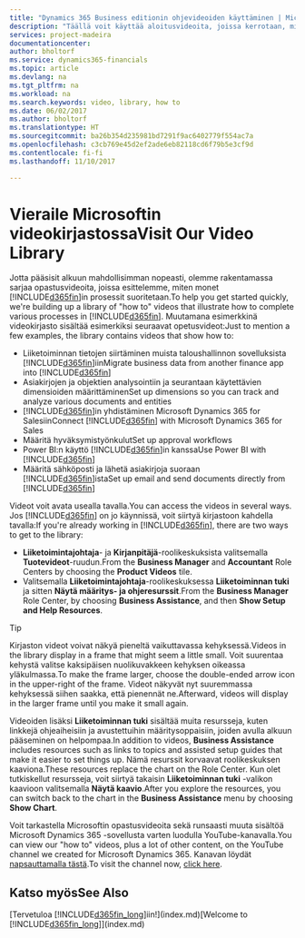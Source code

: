 ```yaml
---
title: "Dynamics 365 Business editionin ohjevideoiden käyttäminen | Microsoft Docs"
description: "Täällä voit käyttää aloitusvideoita, joissa kerrotaan, miten yleisiä tehtäviä suoritetaan."
services: project-madeira
documentationcenter: 
author: bholtorf
ms.service: dynamics365-financials
ms.topic: article
ms.devlang: na
ms.tgt_pltfrm: na
ms.workload: na
ms.search.keywords: video, library, how to
ms.date: 06/02/2017
ms.author: bholtorf
ms.translationtype: HT
ms.sourcegitcommit: ba26b354d235981bd7291f9ac6402779f554ac7a
ms.openlocfilehash: c3cb769e45d2ef2ade6eb82118cd6f79b5e3cf9d
ms.contentlocale: fi-fi
ms.lasthandoff: 11/10/2017

---
```

# <a name="visit-our-video-library"></a><span data-ttu-id="f578a-103">Vieraile Microsoftin videokirjastossa</span><span class="sxs-lookup"><span data-stu-id="f578a-103">Visit Our Video Library</span></span>
<span data-ttu-id="f578a-104">Jotta pääsisit alkuun mahdollisimman nopeasti, olemme rakentamassa sarjaa opastusvideoita, joissa esittelemme, miten monet [!INCLUDE[d365fin](includes/d365fin_md.md)]in prosessit suoritetaan.</span><span class="sxs-lookup"><span data-stu-id="f578a-104">To help you get started quickly, we're building up a library of "how to" videos that illustrate how to complete various processes in [!INCLUDE[d365fin](includes/d365fin_md.md)].</span></span> <span data-ttu-id="f578a-105">Muutamana esimerkkinä videokirjasto sisältää esimerkiksi seuraavat opetusvideot:</span><span class="sxs-lookup"><span data-stu-id="f578a-105">Just to mention a few examples, the library contains videos that show how to:</span></span>  

* <span data-ttu-id="f578a-106">Liiketoiminnan tietojen siirtäminen muista taloushallinnon sovelluksista [!INCLUDE[d365fin](includes/d365fin_md.md)]iin</span><span class="sxs-lookup"><span data-stu-id="f578a-106">Migrate business data from another finance app into [!INCLUDE[d365fin](includes/d365fin_md.md)]</span></span>  
* <span data-ttu-id="f578a-107">Asiakirjojen ja objektien analysointiin ja seurantaan käytettävien dimensioiden määrittäminen</span><span class="sxs-lookup"><span data-stu-id="f578a-107">Set up dimensions so you can track and analyze various documents and entities</span></span>
* <span data-ttu-id="f578a-108">[!INCLUDE[d365fin](includes/d365fin_md.md)]in yhdistäminen Microsoft Dynamics 365 for Salesiin</span><span class="sxs-lookup"><span data-stu-id="f578a-108">Connect [!INCLUDE[d365fin](includes/d365fin_md.md)] with Microsoft Dynamics 365 for Sales</span></span>
* <span data-ttu-id="f578a-109">Määritä hyväksymistyönkulut</span><span class="sxs-lookup"><span data-stu-id="f578a-109">Set up approval workflows</span></span>  
* <span data-ttu-id="f578a-110">Power BI:n käyttö [!INCLUDE[d365fin](includes/d365fin_md.md)]in kanssa</span><span class="sxs-lookup"><span data-stu-id="f578a-110">Use Power BI with [!INCLUDE[d365fin](includes/d365fin_md.md)]</span></span>  
* <span data-ttu-id="f578a-111">Määritä sähköposti ja lähetä asiakirjoja suoraan [!INCLUDE[d365fin](includes/d365fin_md.md)]ista</span><span class="sxs-lookup"><span data-stu-id="f578a-111">Set up email and send documents directly from [!INCLUDE[d365fin](includes/d365fin_md.md)]</span></span>  

<span data-ttu-id="f578a-112">Videot voit avata usealla tavalla.</span><span class="sxs-lookup"><span data-stu-id="f578a-112">You can access the videos in several ways.</span></span> <span data-ttu-id="f578a-113">Jos [!INCLUDE[d365fin](includes/d365fin_md.md)] on jo käynnissä, voit siirtyä kirjastoon kahdella tavalla:</span><span class="sxs-lookup"><span data-stu-id="f578a-113">If you're already working in [!INCLUDE[d365fin](includes/d365fin_md.md)], there are two ways to get to the library:</span></span>

* <span data-ttu-id="f578a-114">**Liiketoimintajohtaja**- ja **Kirjanpitäjä**-roolikeskuksista valitsemalla **Tuotevideot**-ruudun.</span><span class="sxs-lookup"><span data-stu-id="f578a-114">From the **Business Manager** and **Accountant** Role Centers by choosing the **Product Videos** tile.</span></span>  
* <span data-ttu-id="f578a-115">Valitsemalla **Liiketoimintajohtaja**-roolikeskuksessa **Liiketoiminnan tuki** ja sitten **Näytä määritys- ja ohjeresurssit**.</span><span class="sxs-lookup"><span data-stu-id="f578a-115">From the **Business Manager** Role Center, by choosing **Business Assistance**, and then **Show Setup and Help Resources**.</span></span>  

> [!Tip]  
> <span data-ttu-id="f578a-116">Kirjaston videot voivat näkyä pieneltä vaikuttavassa kehyksessä.</span><span class="sxs-lookup"><span data-stu-id="f578a-116">Videos in the library display in a frame that might seem a little small.</span></span> <span data-ttu-id="f578a-117">Voit suurentaa kehystä valitse kaksipäisen nuolikuvakkeen kehyksen oikeassa yläkulmassa.</span><span class="sxs-lookup"><span data-stu-id="f578a-117">To make the frame larger, choose the double-ended arrow icon in the upper-right of the frame.</span></span> <span data-ttu-id="f578a-118">Videot näkyvät nyt suuremmassa kehyksessä siihen saakka, että pienennät ne.</span><span class="sxs-lookup"><span data-stu-id="f578a-118">Afterward, videos will display in the larger frame until you make it small again.</span></span>  

<span data-ttu-id="f578a-119">Videoiden lisäksi **Liiketoiminnan tuki** sisältää muita resursseja, kuten linkkejä ohjeaiheisiin ja avustettuihin määritysoppaisiin, joiden avulla alkuun pääseminen on helpompaa.</span><span class="sxs-lookup"><span data-stu-id="f578a-119">In addition to videos, **Business Assistance** includes resources such as links to topics and assisted setup guides that make it easier to set things up.</span></span> <span data-ttu-id="f578a-120">Nämä resurssit korvaavat roolikeskuksen kaaviona.</span><span class="sxs-lookup"><span data-stu-id="f578a-120">These resources replace the chart on the Role Center.</span></span> <span data-ttu-id="f578a-121">Kun olet tutkiskellut resursseja, voit siirtyä takaisin **Liiketoiminnan tuki** -valikon kaavioon valitsemalla **Näytä kaavio**.</span><span class="sxs-lookup"><span data-stu-id="f578a-121">After you explore the resources, you can switch back to the chart in the **Business Assistance** menu by choosing **Show Chart**.</span></span>  
  
<span data-ttu-id="f578a-122">Voit tarkastella Microsoftin opastusvideoita sekä runsaasti muuta sisältöä Microsoft Dynamics 365 -sovellusta varten luodulla YouTube-kanavalla.</span><span class="sxs-lookup"><span data-stu-id="f578a-122">You can view our "how to" videos, plus a lot of other content, on the YouTube channel we created for Microsoft Dynamics 365.</span></span> <span data-ttu-id="f578a-123">Kanavan löydät [napsauttamalla tästä](https://go.microsoft.com/fwlink/?linkid=851533).</span><span class="sxs-lookup"><span data-stu-id="f578a-123">To visit the channel now, [click here](https://go.microsoft.com/fwlink/?linkid=851533).</span></span>

## <a name="see-also"></a><span data-ttu-id="f578a-124">Katso myös</span><span class="sxs-lookup"><span data-stu-id="f578a-124">See Also</span></span>
<span data-ttu-id="f578a-125">[Tervetuloa [!INCLUDE[d365fin_long](includes/d365fin_long_md.md)]iin!](index.md)</span><span class="sxs-lookup"><span data-stu-id="f578a-125">[Welcome to [!INCLUDE[d365fin_long](includes/d365fin_long_md.md)]](index.md)</span></span>

